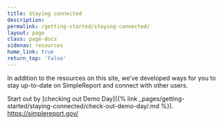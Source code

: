 ```yaml
---
title: Staying connected
description:
permalink: /getting-started/staying-connected/
layout: page
class: page-docs
sidenav: resources
home_link: true
return_top: 'false'
---
```


In addition to the resources on this site, we’ve developed ways for you to stay up-to-date on SimpleReport and connect with other users.

Start out by [checking out Demo Day]({% link _pages/getting-started/staying-connected/check-out-demo-day/.md %}).
https://simplereport.gov/
